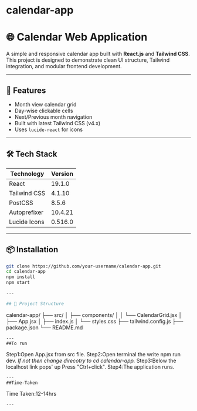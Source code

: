 # calendar-app
# 🌐 Calendar Web Application

A simple and responsive calendar app built with **React.js** and **Tailwind CSS**. This project is designed to demonstrate clean UI structure, Tailwind integration, and modular frontend development.

---

## 🚀 Features

- Month view calendar grid
- Day-wise clickable cells
- Next/Previous month navigation
- Built with latest Tailwind CSS (v4.x)
- Uses `lucide-react` for icons

---

## 🛠️ Tech Stack

| Technology      | Version     |
|-----------------|-------------|
| React           | 19.1.0      |
| Tailwind CSS    | 4.1.10      |
| PostCSS         | 8.5.6       |
| Autoprefixer    | 10.4.21     |
| Lucide Icons    | 0.516.0     |

---

## 📦 Installation

```bash
git clone https://github.com/your-username/calendar-app.git
cd calendar-app
npm install
npm start

---

## 🔧 Project Structure

```
calendar-app/
├── src/
│   ├── components/
│   │   └── CalendarGrid.jsx
│   ├── App.jsx
│   ├── index.js
│   └── styles.css
├── tailwind.config.js
├── package.json
└── README.md
```
---
##To run
```
Step1:Open App.jsx from src file.
Step2:Open terminal the write npm run dev.
      *If not then change direcotry to cd calendar-app.*
Step3:Below the localhost link pops' up
      Press "Ctrl+click".
Step4:The application runs.
```
---
##Time-Taken
```
Time Taken:12-14hrs
```
---
